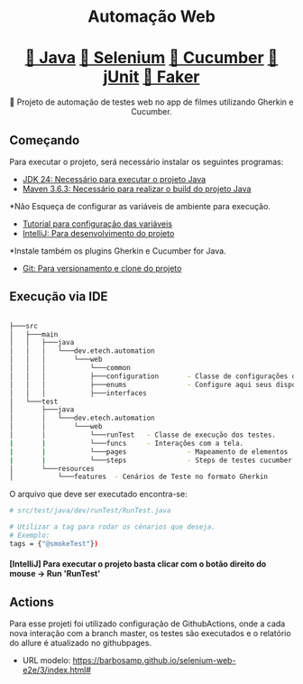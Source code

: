 <h1 align="center">Automação Web</h1>
<h1 align="center">
    <a href="https://www.oracle.com/java/technologies/downloads/#java24">🔗 Java</a>
    <a href="https://www.selenium.dev/">🔗 Selenium</a>
    <a href="http://cucumber.io/">🔗 Cucumber</a>
    <a href="https://junit.org/junit5/">🔗 jUnit</a>
    <a href="https://github.com/DiUS/java-faker">🔗 Faker</a>

</h1>
<p align="center">🚀 Projeto de automação de testes web no app de filmes utilizando Gherkin e Cucumber.</p>


## Começando

Para executar o projeto, será necessário instalar os seguintes programas:

- [JDK 24: Necessário para executar o projeto Java](https://www.oracle.com/java/technologies/downloads/#java24)
- [Maven 3.6.3: Necessário para realizar o build do projeto Java](https://downloads.apache.org/maven/maven-3/3.6.3/binaries/apache-maven-3.6.3-bin.zip)

*Não Esqueça de configurar as variáveis de ambiente para execução.
- [Tutorial para configuração das variáveis](https://medium.com/beelabacademy/configurando-vari%C3%A1veis-de-ambiente-java-home-e-maven-home-no-windows-e-unix-d9461f783c26#:~:text=Bom%2C%20mas%20o%20que%20s%C3%A3o,arquivos%20necess%C3%A1rios%2C%20inclusive%20os%20bin%C3%A1rios.)
- [IntelliJ: Para desenvolvimento do projeto](https://www.jetbrains.com/pt-br/idea/)

*Instale também os plugins Gherkin e Cucumber for Java.

- [Git: Para versionamento e clone do projeto]( https://github.com/barbosamp/appium-mobile-e2e.git)

## Execução via IDE

```bash
                                                                    
├───src                                               
│   ├───main                                          
│   │   ├───java                                      
│   │   │   └───dev.etech.automation                                    
│   │   │       └───web                               
│   │   │           └───common                        
│   │   │           ├───configuration       - Classe de configurações de execução         
│   │   │           ├───enums               - Configure aqui seus dispositivos para execução
│   │   │           ├───interfaces      
│   └───test                                          
│       ├───java                                      
│       │   └───dev.etech.automation                                    
│       │       └───web                               
│       │           └───runTest   - Classe de execução dos testes.          
|       |           └───funcs     - Interações com a tela.
|       |           └───pages               - Mapeamento de elementos
|       |           └───steps               - Steps de testes cucumber
│       └───resources                                 
│           └───features  - Cenários de Teste no formato Gherkin
```

O arquivo que deve ser executado encontra-se:
```bash
# src/test/java/dev/runTest/RunTest.java

# Utilizar a tag para rodar os cénarios que deseja.
# Exemplo:
tags = {"@smokeTest"})

```

#### [IntelliJ] Para executar o projeto basta clicar com o botão direito do mouse -> Run 'RunTest'

## Actions
Para esse projeti foi utilizado configuração de GithubActions, onde a cada nova interação com a branch master, os testes são executados e o relatório do allure é atualizado no githubpages. 
- URL modelo:
https://barbosamp.github.io/selenium-web-e2e/3/index.html#